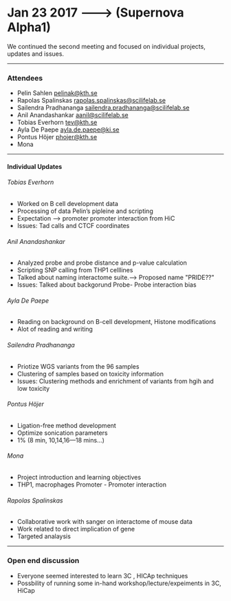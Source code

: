 # Jan 23 2017 ---> (Supernova Alpha1)


We continued the second meeting and focused on individual projects, updates and issues.

___


### Attendees
* Pelin Sahlen pelinak@kth.se
* Rapolas Spalinskas rapolas.spalinskas@scilifelab.se
* Sailendra Pradhananga sailendra.pradhananga@scilifelab.se
* Anil Anandashankar aanil@scilifelab.se
* Tobias Everhorn tev@kth.se
* Ayla De Paepe ayla.de.paepe@ki.se
* Pontus Höjer phojer@kth.se
* Mona
  
___

#### Individual Updates

###### Tobias Everhorn

 * Worked on B cell development data
 * Processing of data Pelin’s pipleine and scripting 
 * Expectation —> promoter promoter interaction from HiC
 * Issues: Tad calls and CTCF coordinates 

###### Anil Anandashankar

* Analyzed probe and probe distance and p-value calculation
* Scripting SNP calling from THP1 celllines
* Talked about naming interactome suite.--> Proposed name "PRIDE??"
* Issues: Talked about backgorund Probe- Probe interaction bias 

###### Ayla De Paepe

* Reading on background on B-cell development, Histone modifications
* Alot of reading and writing

###### Sailendra Pradhananga

* Priotize WGS variants from the 96 samples
* Clustering of samples based on toxicity information
* Issues: Clustering methods and enrichment of variants from hgih and low toxicity 

###### Pontus Höjer

* Ligation-free method development
* Optimize sonication parameters 
* 1% (8 min, 10,14,16—18 mins...)

###### Mona 

*  Project introduction and learning objectives
*  THP1, macrophages Promoter - Promoter interaction

###### Rapolas Spalinskas

*  Collaborative work with sanger on interactome of mouse data 
*  Work related to direct implication of gene
*  Targeted analaysis 
___

### Open end discussion 
 
 *  Everyone seemed interested to learn 3C , HICAp techniques
 *  Possbility of running some in-hand workshop/lecture/expeiments in 3C, HiCap


